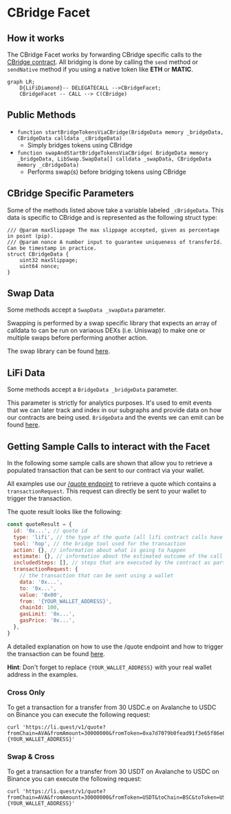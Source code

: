 # CBridge Facet

## How it works

The CBridge Facet works by forwarding CBridge specific calls to the [CBridge contract](https://github.com/celer-network/sgn-v2-contracts/blob/main/contracts/Bridge.sol). All bridging is done by calling the `send` method or `sendNative` method if you using a native token like **ETH** or **MATIC**.

```mermaid
graph LR;
    D{LiFiDiamond}-- DELEGATECALL -->CBridgeFacet;
    CBridgeFacet -- CALL --> C(CBridge)
```

## Public Methods

- `function startBridgeTokensViaCBridge(BridgeData memory _bridgeData, CBridgeData calldata _cBridgeData)`
  - Simply bridges tokens using CBridge
- `function swapAndStartBridgeTokensViaCBridge( BridgeData memory _bridgeData, LibSwap.SwapData[] calldata _swapData, CBridgeData memory _cBridgeData)`
  - Performs swap(s) before bridging tokens using CBridge

## CBridge Specific Parameters

Some of the methods listed above take a variable labeled `_cBridgeData`. This data is specific to CBridge and is represented as the following struct type:

```solidity
/// @param maxSlippage The max slippage accepted, given as percentage in point (pip).
/// @param nonce A number input to guarantee uniqueness of transferId. Can be timestamp in practice.
struct CBridgeData {
    uint32 maxSlippage;
    uint64 nonce;
}

```

## Swap Data

Some methods accept a `SwapData _swapData` parameter.

Swapping is performed by a swap specific library that expects an array of calldata to can be run on variaous DEXs (i.e. Uniswap) to make one or multiple swaps before performing another action.

The swap library can be found [here](../src/Libraries/LibSwap.sol).

## LiFi Data

Some methods accept a `BridgeData _bridgeData` parameter.

This parameter is strictly for analytics purposes. It's used to emit events that we can later track and index in our subgraphs and provide data on how our contracts are being used. `BridgeData` and the events we can emit can be found [here](../src/Interfaces/ILiFi.sol).

## Getting Sample Calls to interact with the Facet

In the following some sample calls are shown that allow you to retrieve a populated transaction that can be sent to our contract via your wallet.

All examples use our [/quote endpoint](https://apidocs.li.fi/reference/get_quote) to retrieve a quote which contains a `transactionRequest`. This request can directly be sent to your wallet to trigger the transaction.

The quote result looks like the following:

```javascript
const quoteResult = {
  id: '0x...', // quote id
  type: 'lifi', // the type of the quote (all lifi contract calls have the type "lifi")
  tool: 'hop', // the bridge tool used for the transaction
  action: {}, // information about what is going to happen
  estimate: {}, // information about the estimated outcome of the call
  includedSteps: [], // steps that are executed by the contract as part of this transaction, e.g. a swap step and a cross step
  transactionRequest: {
    // the transaction that can be sent using a wallet
    data: '0x...',
    to: '0x...',
    value: '0x00',
    from: '{YOUR_WALLET_ADDRESS}',
    chainId: 100,
    gasLimit: '0x...',
    gasPrice: '0x...',
  },
}
```

A detailed explanation on how to use the /quote endpoint and how to trigger the transaction can be found [here](https://docs.li.fi/products/more-integration-options/li.fi-api/transferring-tokens-example).

**Hint**: Don't forget to replace `{YOUR_WALLET_ADDRESS}` with your real wallet address in the examples.

### Cross Only

To get a transaction for a transfer from 30 USDC.e on Avalanche to USDC on Binance you can execute the following request:

```shell
curl 'https://li.quest/v1/quote?fromChain=AVA&fromAmount=30000000&fromToken=0xa7d7079b0fead91f3e65f86e8915cb59c1a4c664&toChain=BSC&toToken=USDC&slippage=0.03&allowBridges=cbridge&fromAddress={YOUR_WALLET_ADDRESS}'
```

### Swap & Cross

To get a transaction for a transfer from 30 USDT on Avalanche to USDC on Binance you can execute the following request:

```shell
curl 'https://li.quest/v1/quote?fromChain=AVA&fromAmount=30000000&fromToken=USDT&toChain=BSC&toToken=USDC&slippage=0.03&allowBridges=cbridge&fromAddress={YOUR_WALLET_ADDRESS}'
```
